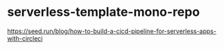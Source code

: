 # serverless-template-mono-repo

https://seed.run/blog/how-to-build-a-cicd-pipeline-for-serverless-apps-with-circleci
